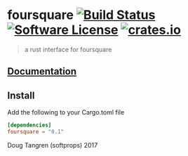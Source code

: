 # foursquare [![Build Status](https://travis-ci.org/softprops/foursquare.svg?branch=master)](https://travis-ci.org/softprops/foursquare) [![Software License](https://img.shields.io/badge/license-MIT-brightgreen.svg)](LICENSE) [![crates.io](http://meritbadge.herokuapp.com/foursquare)](https://crates.io/crates/foursquare)

> a rust interface for foursquare

## [Documentation](https://softprops.github.io/foursquare)

## Install

Add the following to your Cargo.toml file

```toml
[dependencies]
foursquare = "0.1"
```

Doug Tangren (softprops) 2017